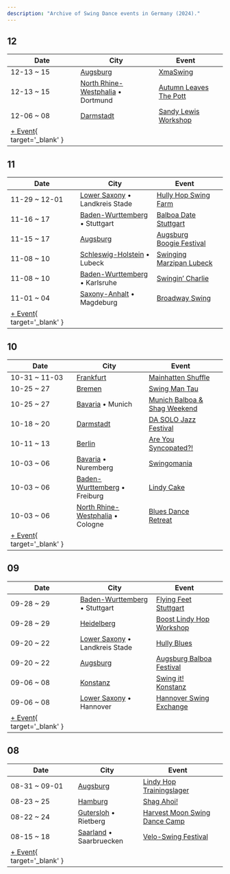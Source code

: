 ```yaml
---
description: "Archive of Swing Dance events in Germany (2024)."
---
```


## 12

| Date | City | Event | |
| --- | --- | --- | --- |
| 12-13 ~ 15 | [Augsburg](by_city.md#augsburg) | [XmaSwing](xma-swing-2024.md) |  |
| 12-13 ~ 15 | [North Rhine-Westphalia](by_city.md#north-rhine-westphalia) • Dortmund | [Autumn Leaves The Pott](autumn-leaves-the-pott-2024.md) |  |
| 12-06 ~ 08 | [Darmstadt](by_city.md#darmstadt) | [Sandy Lewis Workshop](sandy-lewis-workshop-2024.md) |  |
| [+ Event](https://github.com/swingdance/events/issues/new?assignees=&labels=add+event&projects=&template=02-add_entity.yml&title=%5B2024%2Fde_DE%5D%20%3CName%3E&region=de_DE&province=&city=&org_id=&date_starts=2024-12-&date_ends=2024-12-){ target='_blank' }

## 11

| Date | City | Event | |
| --- | --- | --- | --- |
| 11-29 ~ 12-01 | [Lower Saxony](by_city.md#lower-saxony) • Landkreis Stade | [Hully Hop Swing Farm](hully-hop-swing-farm-2024.md) |  |
| 11-16 ~ 17 | [Baden-Wurttemberg](by_city.md#baden-wurttemberg) • Stuttgart | [Balboa Date Stuttgart](balboa-date-stuttgart-2024.md) |  |
| 11-15 ~ 17 | [Augsburg](by_city.md#augsburg) | [Augsburg Boogie Festival](augsburg-boogie-festival-2024.md) |  |
| 11-08 ~ 10 | [Schleswig-Holstein](by_city.md#schleswig-holstein) • Lubeck | [Swinging Marzipan Lubeck](swinging-marzipan-lubeck-2024.md) |  |
| 11-08 ~ 10 | [Baden-Wurttemberg](by_city.md#baden-wurttemberg) • Karlsruhe | [Swingin’ Charlie](swingin-charlie-2024.md) |  |
| 11-01 ~ 04 | [Saxony-Anhalt](by_city.md#saxony-anhalt) • Magdeburg | [Broadway Swing](broadway-swing-2024.md) |  |
| [+ Event](https://github.com/swingdance/events/issues/new?assignees=&labels=add+event&projects=&template=02-add_entity.yml&title=%5B2024%2Fde_DE%5D%20%3CName%3E&region=de_DE&province=&city=&org_id=&date_starts=2024-11-&date_ends=2024-11-){ target='_blank' }

## 10

| Date | City | Event | |
| --- | --- | --- | --- |
| 10-31 ~ 11-03 | [Frankfurt](by_city.md#frankfurt) | [Mainhatten Shuffle](mainhatten-shuffle-2024.md) |  |
| 10-25 ~ 27 | [Bremen](by_city.md#bremen) | [Swing Man Tau](swing-man-tau-2024.md) |  |
| 10-25 ~ 27 | [Bavaria](by_city.md#bavaria) • Munich | [Munich Balboa & Shag Weekend](munich-balboa-n-shag-weekend-2024.md) |  |
| 10-18 ~ 20 | [Darmstadt](by_city.md#darmstadt) | [DA SOLO Jazz Festival](da-solo-jazz-festival-2024.md) |  |
| 10-11 ~ 13 | [Berlin](by_city.md#berlin) | [Are You Syncopated?!](are-you-syncopated-2024.md) |  |
| 10-03 ~ 06 | [Bavaria](by_city.md#bavaria) • Nuremberg | [Swingomania](swingomania-2024.md) |  |
| 10-03 ~ 06 | [Baden-Wurttemberg](by_city.md#baden-wurttemberg) • Freiburg | [Lindy Cake](lindy-cake-2024.md) |  |
| 10-03 ~ 06 | [North Rhine-Westphalia](by_city.md#north-rhine-westphalia) • Cologne | [Blues Dance Retreat](blues-dance-retreat-2024.md) |  |
| [+ Event](https://github.com/swingdance/events/issues/new?assignees=&labels=add+event&projects=&template=02-add_entity.yml&title=%5B2024%2Fde_DE%5D%20%3CName%3E&region=de_DE&province=&city=&org_id=&date_starts=2024-10-&date_ends=2024-10-){ target='_blank' }

## 09

| Date | City | Event | |
| --- | --- | --- | --- |
| 09-28 ~ 29 | [Baden-Wurttemberg](by_city.md#baden-wurttemberg) • Stuttgart | [Flying Feet Stuttgart](flying-feet-stuttgart-2024.md) |  |
| 09-28 ~ 29 | [Heidelberg](by_city.md#heidelberg) | [Boost Lindy Hop Workshop](boost-lindy-hop-workshop-2024.md) |  |
| 09-20 ~ 22 | [Lower Saxony](by_city.md#lower-saxony) • Landkreis Stade | [Hully Blues](hully-blues-2024.md) |  |
| 09-20 ~ 22 | [Augsburg](by_city.md#augsburg) | [Augsburg Balboa Festival](augsburg-balboa-festival-2024.md) |  |
| 09-06 ~ 08 | [Konstanz](by_city.md#konstanz) | [Swing it! Konstanz](swing-it-konstanz-2024.md) |  |
| 09-06 ~ 08 | [Lower Saxony](by_city.md#lower-saxony) • Hannover | [Hannover Swing Exchange](hannover-swing-exchange-2024.md) |  |
| [+ Event](https://github.com/swingdance/events/issues/new?assignees=&labels=add+event&projects=&template=02-add_entity.yml&title=%5B2024%2Fde_DE%5D%20%3CName%3E&region=de_DE&province=&city=&org_id=&date_starts=2024-09-&date_ends=2024-09-){ target='_blank' }

## 08

| Date | City | Event | |
| --- | --- | --- | --- |
| 08-31 ~ 09-01 | [Augsburg](by_city.md#augsburg) | [Lindy Hop Trainingslager](lindy-hop-trainingslager-2024.md) |  |
| 08-23 ~ 25 | [Hamburg](by_city.md#hamburg) | [Shag Ahoi!](shag-ahoi-2024.md) |  |
| 08-22 ~ 24 | [Gutersloh](by_city.md#gutersloh) • Rietberg | [Harvest Moon Swing Dance Camp](harvest-moon-swing-dance-camp-2024.md) |  |
| 08-15 ~ 18 | [Saarland](by_city.md#saarland) • Saarbruecken | [Velo-Swing Festival](velo-swing-festival-2024.md) |  |
| [+ Event](https://github.com/swingdance/events/issues/new?assignees=&labels=add+event&projects=&template=02-add_entity.yml&title=%5B2024%2Fde_DE%5D%20%3CName%3E&region=de_DE&province=&city=&org_id=&date_starts=2024-08-&date_ends=2024-08-){ target='_blank' }
